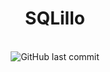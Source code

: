 
<h1 align="center">SQLillo <br></h1>

<br>
<div align="center">
  <img alt="GitHub last commit" src="https://img.shields.io/github/gist/last-commit/https://github.com/CPerezRuiz335/SQLillo/blob/main/README.md">
  </div>
  

<div align="justify">
<br>
